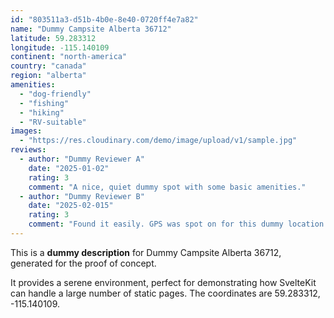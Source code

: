 ```yaml
---
id: "803511a3-d51b-4b0e-8e40-0720ff4e7a82"
name: "Dummy Campsite Alberta 36712"
latitude: 59.283312
longitude: -115.140109
continent: "north-america"
country: "canada"
region: "alberta"
amenities:
  - "dog-friendly"
  - "fishing"
  - "hiking"
  - "RV-suitable"
images:
  - "https://res.cloudinary.com/demo/image/upload/v1/sample.jpg"
reviews:
  - author: "Dummy Reviewer A"
    date: "2025-01-02"
    rating: 3
    comment: "A nice, quiet dummy spot with some basic amenities."
  - author: "Dummy Reviewer B"
    date: "2025-02-015"
    rating: 3
    comment: "Found it easily. GPS was spot on for this dummy location."
---
```


This is a **dummy description** for Dummy Campsite Alberta 36712, generated for the proof of concept.

It provides a serene environment, perfect for demonstrating how SvelteKit can handle a large number of static pages. The coordinates are 59.283312, -115.140109.
